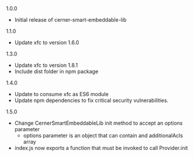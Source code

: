 1.0.0
- Initial release of cerner-smart-embeddable-lib

1.1.0
- Update xfc to version 1.6.0

1.3.0
- Update xfc to version 1.8.1
- Include dist folder in npm package

1.4.0
- Update to consume xfc as ES6 module
- Update npm dependencies to fix critical security vulnerabilities. 

1.5.0
- Change CernerSmartEmbeddableLib init method to accept an options parameter
  - options parameter is an object that can contain and additionalAcls array
- index.js now exports a function that must be invoked to call Provider.init
